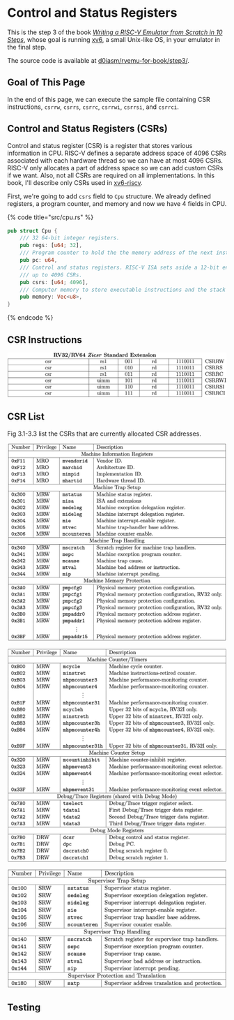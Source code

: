 # Control and Status Registers

This is the step 3 of the book [_Writing a RISC-V Emulator from Scratch in 10 Steps_](./), whose goal is running [xv6](https://github.com/mit-pdos/xv6-riscv), a small Unix-like OS, in your emulator in the final step.

The source code is available at [d0iasm/rvemu-for-book/step3/](https://github.com/d0iasm/rvemu-for-book/tree/master/step3).

## Goal of This Page

In the end of this page, we can execute the sample file containing CSR instructions, `csrrw`, `csrrs`, `csrrc`, `csrrwi`, `csrrsi`, and `csrrci`.

## Control and Status Registers \(CSRs\)

Control and status register \(CSR\) is a register that stores various information in CPU. RISC-V defines a separate address space of 4096 CSRs associated with each hardware thread so we can have at most 4096 CSRs. RISC-V only allocates a part of address space so we can add custom CSRs if we want. Also, not all CSRs are required on all implementations. In this book, I'll describe only CSRs used in [xv6-riscv](https://github.com/mit-pdos/xv6-riscv).

First, we're going to add `csrs` field to `Cpu` structure. We already defined registers, a program counter, and memory and now we have 4 fields in CPU.

{% code title="src/cpu.rs" %}
```rust
pub struct Cpu {
    /// 32 64-bit integer registers.
    pub regs: [u64; 32],
    /// Program counter to hold the the memory address of the next instruction that would be executed.
    pub pc: u64,
    /// Control and status registers. RISC-V ISA sets aside a 12-bit encoding space (csr[11:0]) for
    /// up to 4096 CSRs.
    pub csrs: [u64; 4096],
    /// Computer memory to store executable instructions and the stack region.
    pub memory: Vec<u8>,
}
```
{% endcode %}

## CSR Instructions

![Fig 3.4 RV64Zicsr Instruction Set \(Source: RV32/RV64 Zicsr Standard Extension table in Volume I: Unprivileged ISA\)](.gitbook/assets/rvemubook-csr-instructions.png)

## CSR List

Fig 3.1-3.3 list the CSRs that are currently allocated CSR addresses.

![Fig 3.1 Machine-level CSRs 1 \(Source: Table 2.4: Currently allocated RISC-V machine-level CSR addresses. in Volume II: Privileged Architecture](.gitbook/assets/rvemubook-machine-csr-list.png)

![Fig 3.2 Machine-level CSRs 2 \(Source: Table 2.5: Currently allocated RISC-V machine-level CSR addresses. in Volume II: Privileged Architecture](.gitbook/assets/rvemu-machine-csr-list-2.png)

![Fig 3.3 Supervisor-level CSRs \(Source: Table 2.3: Currently allocated RISC-V supervisor-level CSR addresses. in Volume II: Privileged Architecture\)](.gitbook/assets/rvemubook-supervisor-csr-list.png)

## Testing

